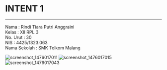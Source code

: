 # **INTENT 1**
***

Nama : Rindi Tiara Putri Anggraini<br>
Kelas : XII RPL 3<br>
No. Urut : 30<br>
NIS : 4425/1323.063<br>
Nama Sekolah : SMK Telkom Malang<br>

![screenshot_1476017011](https://cloud.githubusercontent.com/assets/22634893/19230413/8ed8be50-8efe-11e6-8bcd-7f614b347467.png)
![screenshot_1476017015](https://cloud.githubusercontent.com/assets/22634893/19230422/96255de4-8efe-11e6-9b38-2ed479a98f9e.png)
![screenshot_1476017043](https://cloud.githubusercontent.com/assets/22634893/19230428/9c1d9f72-8efe-11e6-8acb-b21d324a6ec9.png)
